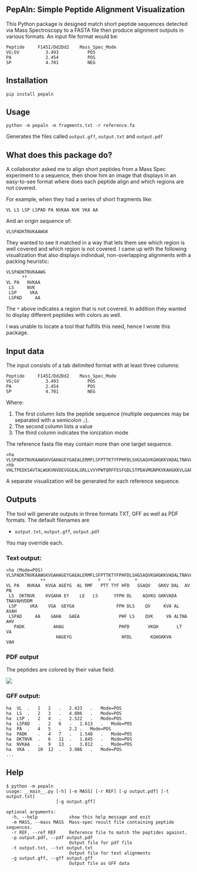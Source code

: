 
## PepAln: Simple Peptide Alignment Visualization

This Python package is designed match short peptide sequences detected via Mass Spectroscopy to a FASTA file then produce alignment outputs in various formats. An input file format would be:

    Peptide     F145I/Dd2Dd2    Mass_Spec_Mode
    VG;GV          3.493           POS
    PA             2.454           POS
    SP             4.701           NEG

## Installation

    pip install pepaln

## Usage

	python -m pepaln -m fragments.txt -r reference.fa

Generates the files called `output.gff`, `output.txt` and `output.pdf`

## What does this package do?

A collaborator asked me to align short peptides from a Mass Spec experiment to a sequence, then show him an image that displays in an easy-to-see format where does each peptide align and which regions are not covered.

For example, when they had a series of short fragments like:

    VL LS LSP LSPAD PA NVKAA NVK VKA AA
    
And an origin sequence of:

    VLSPADKTNVKAAWGK

They wanted to see it matched in a way that lets them see which region is well covered and which region is not covered. I came up with the following visualization that also displays individual, non-overlapping alignments with a packing heuristic:

    VLSPADKTNVKAAWG
          **      
    VL PA   NVKAA  
     LS     NVK    
     LSP     VKA     
     LSPAD     AA     
     
The `*` above indicates a region that is not covered. In addition they wanted to display different peptides with colors as well.

I was unable to locate a tool that fulfills this need, hence I wrote this package.

## Input data

The input consists of a tab delimited format with at least three columns:

    Peptide     F145I/Dd2Dd2    Mass_Spec_Mode
    VG;GV          3.493           POS
    PA             2.454           POS
    SP             4.701           NEG

Where:

1. The first column lists the peptide sequence (multiple sequences may be separated with a semicolon `;`).
2. The second column lists a value 
3. The third column indicates the ionization mode

The reference fasta file may contain more than one target sequence.

    >ha
    VLSPADKTNVKAAWGKVGAHAGEYGAEALERMFLSFPTTKTYFPHFDLSHGSAQVKGHGKKVADALTNAVAHVDDMPN
    >hb
    VHLTPEEKSAVTALWGKVNVDEVGGEALGRLLVVYPWTQRFFESFGDLSTPDAVMGNPKVKAHGKKVLGAFSDGLAHL

A separate visualization will be generated for each reference sequence.

## Outputs

The tool will generate outputs in three formats TXT, GFF as well as PDF formats. The default filenames are

* `output.txt`, `output.gff`, `output.pdf`

You may override each.

### Text output:

    >ha (Mode=POS)
    VLSPADKTNVKAAWGKVGAHAGEYGAEALERMFLSFPTTKTYFPHFDLSHGSAQVKGHGKKVADALTNAVAHVDDMPN
                 **                    *   *         *                            
    VL PA   NVKAA  KVGA AGEYG  AL RMF   PTT TYF HFD   GSAQV   GKKV DAL  AV      PN
     LS  DKTNVK    KVGAHA EY    LE   LS      YFPH DL    AQVKG GKKVADA TNAVAHVDDM  
     LSP     VKA    VGA  GEYGA                FPH DLS    QV     KVA AL  AVAH      
     LSPAD     AA    GAHA   GAEA               PHF LS    QVK     VA ALTNA AHV     
       PADK           AHAG                     PHFD       VKGH       LT  VA       
                       HAGEYG                   HFDL       KGHGKKVA      VAH      
 

### PDF output 

The peptides are colored by their value field:

![](http://ialbert.me/static/images/output.png)

### GFF output:
    
    ha	VL	.	1	2	.	2.433	.	Mode=POS
    ha	LS	.	2	3	.	4.806	.	Mode=POS
    ha	LSP	.	2	4	.	2.522	.	Mode=POS
    ha	LSPAD	.	2	6	.	1.613	.	Mode=POS
    ha	PA	.	4	5	.	2.2	.	Mode=POS
    ha	PADK	.	4	7	.	1.548	.	Mode=POS
    ha	DKTNVK	.	6	11	.	1.845	.	Mode=POS
    ha	NVKAA	.	9	13	.	3.012	.	Mode=POS
    ha	VKA	.	10	12	.	3.986	.	Mode=POS
    ...

## Help

    $ python -m pepaln
    usage: __main__.py [-h] [-m MASS] [-r REF] [-p output.pdf] [-t output.txt]
                       [-g output.gff]
    
    optional arguments:
      -h, --help            show this help message and exit
      -m MASS, --mass MASS  Mass-spec result file containing peptide sequences.
      -r REF, --ref REF     Reference file to match the peptides against.
      -p output.pdf, --pdf output.pdf
                            Output file for pdf file
      -t output.txt, --txt output.txt
                            Output file for text alignments
      -g output.gff, --gff output.gff
                            Output file as GFF data
                            
